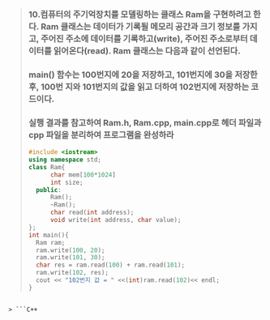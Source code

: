 > ### 10.컴퓨터의 주기억장치를 모델링하는 클래스 Ram을 구현하려고 한다. Ram 클래스는 데이터가 기록될 메모리 공간과 크기 정보를 가지고, 주어진 주소에 데이터를 기록하고(write), 주어진 주소로부터 데이터를 읽어온다(read). Ram 클래스는 다음과 같이 선언된다.
> ### main() 함수는 100번지에 20을 저장하고, 101번지에 30을 저장한 후, 100번 지와 101번지의 값을 읽고 더하여 102번지에 저장하는 코드이다.
> ### 실행 결과를 참고하여 Ram.h, Ram.cpp, main.cpp로 헤더 파일과 cpp 파일을 분리하여 프로그램을 완성하라
> 
> ```C++
>#include <iostream>
>using namespace std;
>class Ram{
>       char mem[100*1024]
>       int size;
>   public:
>       Ram();
>       ~Ram();
>       char read(int address);
>       void write(int address, char value);
>};
>int main(){
>   Ram ram;
>   ram.write(100, 20);
>   ram.write(101, 30);
>   char res = ram.read(100) + ram.read(101);
>   ram.write(102, res);
>   cout << "102번지 값 = " <<(int)ram.read(102)<< endl;
>}

```

> ```C++


